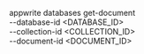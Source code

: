 appwrite databases get-document \
    --database-id <DATABASE_ID> \
    --collection-id <COLLECTION_ID> \
    --document-id <DOCUMENT_ID>
